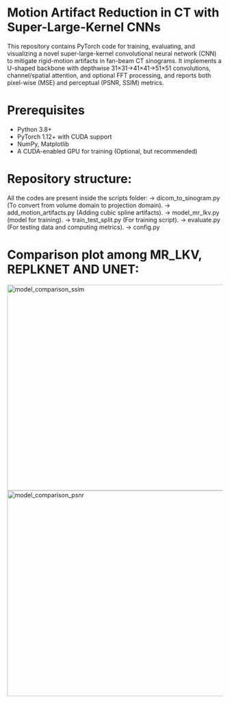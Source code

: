 # Motion Artifact Reduction in CT with Super-Large-Kernel CNNs

This repository contains PyTorch code for training, evaluating, and visualizing a novel super-large-kernel convolutional neural network (CNN) to mitigate rigid-motion artifacts in fan-beam CT sinograms. It implements a U-shaped backbone with depthwise 31×31→41×41→51×51 convolutions, channel/spatial attention, and optional FFT processing, and reports both pixel-wise (MSE) and perceptual (PSNR, SSIM) metrics.


# Prerequisites

- Python 3.8+  
- PyTorch 1.12+ with CUDA support  
- NumPy, Matplotlib  
- A CUDA-enabled GPU for training  (Optional, but recommended)

# Repository structure:
All the codes are present inside the scripts folder:
-> dicom_to_sinogram.py (To convert from volume domain to projection domain).
-> add_motion_artifacts.py (Adding cubic spline artifacts).
-> model_mr_lkv.py (model for training).
-> train_test_split.py (For training script).
-> evaluate.py (For testing data and computing metrics).
-> config.py

# Comparison plot among MR_LKV, REPLKNET AND UNET:



<img width="640" height="480" alt="model_comparison_ssim" src="https://github.com/user-attachments/assets/4c7d6ecd-a8a3-4c1a-820c-5a051551fee7" />



<img width="640" height="480" alt="model_comparison_psnr" src="https://github.com/user-attachments/assets/50859a2c-2299-48ec-afb9-d080d702b84f" />

